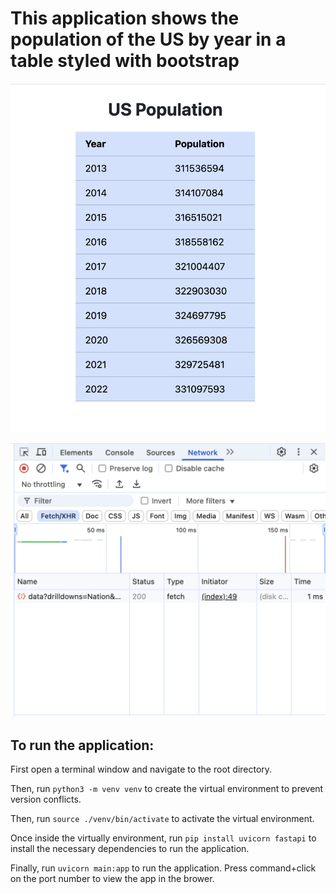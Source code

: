 # This application shows the population of the US by year in a table styled with bootstrap

!["screenshot of this web app that shows the US population by year.](./us_pop_table.png)

!["screenshot of the fetch request in the network tab of chrome dev tools.](./us_pop_fetch_in_network_tab.png)

## To run the application:

First open a terminal window and navigate to the root directory.

Then, run `python3 -m venv venv` to create the virtual environment to prevent version conflicts.

Then, run `source ./venv/bin/activate` to activate the virtual environment.

Once inside the virtually environment, run `pip install uvicorn fastapi` to install the necessary dependencies to run the application.

Finally, run `uvicorn main:app` to run the application. Press command+click on the port number to view the app in the brower.
